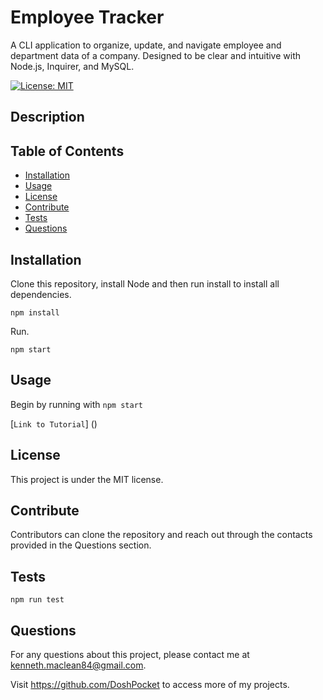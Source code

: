 # Employee Tracker

A CLI application to organize, update, and navigate employee and department data of a company. Designed to be clear and intuitive with Node.js, Inquirer, and MySQL.

[![License: MIT](https://img.shields.io/badge/License-MIT-yellow.svg)](https://opensource.org/licenses/MIT)

## Description

## Table of Contents

- [Installation](#installation)
- [Usage](#usage)
- [License](#license)
- [Contribute](#contribute)
- [Tests](#tests)
- [Questions](#questions)

## Installation

Clone this repository, install Node and then run install to install all dependencies.

`npm install`

Run.

`npm start`

## Usage

Begin by running with `npm start`

[`Link to Tutorial`] ()

## License

This project is under the MIT license.

## Contribute

Contributors can clone the repository and reach out through the contacts provided in the Questions section.

## Tests

`npm run test`

## Questions

  For any questions about this project, please contact me at kenneth.maclean84@gmail.com. 

  Visit https://github.com/DoshPocket to access more of my projects.

